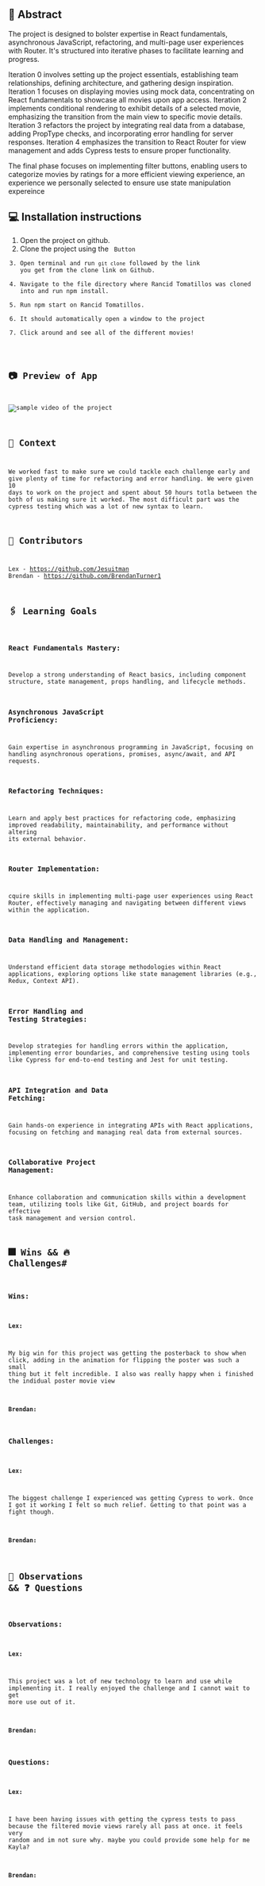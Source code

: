 ## 💭 Abstract
The project is designed to bolster expertise in React fundamentals, asynchronous JavaScript, refactoring, and multi-page user experiences with Router. It's structured into iterative phases to facilitate learning and progress.

Iteration 0 involves setting up the project essentials, establishing team relationships, defining architecture, and gathering design inspiration.
Iteration 1 focuses on displaying movies using mock data, concentrating on React fundamentals to showcase all movies upon app access.
Iteration 2 implements conditional rendering to exhibit details of a selected movie, emphasizing the transition from the main view to specific movie details.
Iteration 3 refactors the project by integrating real data from a database, adding PropType checks, and incorporating error handling for server responses.
Iteration 4 emphasizes the transition to React Router for view management and adds Cypress tests to ensure proper functionality.

The final phase focuses on implementing filter buttons, enabling users to categorize movies by ratings for a more efficient viewing experience, an experience we personally selected to ensure use state manipulation expereince

## 💻 Installation instructions
1. Open the project on github.
2. Clone the project using the <code> Button
3. Open terminal and run `git clone` followed by the link you get from the clone link on Github.
4. Navigate to the file directory where Rancid Tomatillos was cloned into and run npm install.
5. Run npm start on Rancid Tomatillos. 
6. It should automatically open a window to the project
7. Click around and see all of the different movies!

## 📷 Preview of App
![sample video of the project](https://github.com/Jesuitman/m2-rancid-tomatillos/blob/main/Rancid%20Tomatillos%20gif.gif)

## 🍎 Context
We worked fast to make sure we could tackle each challenge early and give plenty of time for refactoring and error handling. We were given 10 days to work on the project and spent about 50 hours totla between the both of us making sure it worked. The most difficult part was the cypress testing which was a lot of new syntax to learn.

## 🧠 Contributors
Lex - https://github.com/Jesuitman
Brendan - https://github.com/BrendanTurner1

## 🖇️ Learning Goals
### React Fundamentals Mastery: 
Develop a strong understanding of React basics, including component structure, state management, props handling, and lifecycle methods.

### Asynchronous JavaScript Proficiency: 
Gain expertise in asynchronous programming in JavaScript, focusing on handling asynchronous operations, promises, async/await, and API requests.

### Refactoring Techniques: 
Learn and apply best practices for refactoring code, emphasizing improved readability, maintainability, and performance without altering its external behavior.

### Router Implementation: 
cquire skills in implementing multi-page user experiences using React Router, effectively managing and navigating between different views within the application.

### Data Handling and Management: 
Understand efficient data storage methodologies within React applications, exploring options like state management libraries (e.g., Redux, Context API).

### Error Handling and Testing Strategies: 
Develop strategies for handling errors within the application, implementing error boundaries, and comprehensive testing using tools like Cypress for end-to-end testing and Jest for unit testing.

### API Integration and Data Fetching: 
Gain hands-on experience in integrating APIs with React applications, focusing on fetching and managing real data from external sources.

### Collaborative Project Management: 
Enhance collaboration and communication skills within a development team, utilizing tools like Git, GitHub, and project boards for effective task management and version control.

## 🎆 Wins && 🔥 Challenges#
### Wins:
#### Lex: 
My big win for this project was getting the posterback to show when click, adding in the animation for flipping the poster was such a small thing but it felt incredible. I also was really happy when i finished the indidual poster movie view
#### Brendan:


### Challenges: 
#### Lex: 
The biggest challenge I experienced was getting Cypress to work. Once I got it working I felt so much relief. Getting to that point was a fight though.
#### Brendan:


## 📝 Observations && ❓ Questions
### Observations: 
#### Lex: 
This project was a lot of new technology to learn and use while implementing it. I really enjoyed the challenge and I cannot wait to get more use out of it.
#### Brendan:


### Questions: 
#### Lex: 
I have been having issues with getting the cypress tests to pass because the filtered movie views rarely all pass at once. it feels very random and im not sure why. maybe you could provide some help for me Kayla?
#### Brendan:
